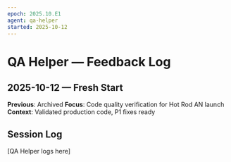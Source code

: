 ```yaml
---
epoch: 2025.10.E1
agent: qa-helper
started: 2025-10-12
---
```


# QA Helper — Feedback Log

## 2025-10-12 — Fresh Start

**Previous**: Archived
**Focus**: Code quality verification for Hot Rod AN launch
**Context**: Validated production code, P1 fixes ready

## Session Log

[QA Helper logs here]

